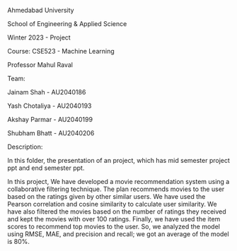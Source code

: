 Ahmedabad University

School of Engineering & Applied Science

Winter 2023 - Project

Course: CSE523 - Machine Learning

Professor Mahul Raval

Team:

Jainam Shah - AU2040186

Yash Chotaliya - AU2040193

Akshay Parmar - AU2040199

Shubham Bhatt - AU2040206

Description:

In this folder, the presentation of an project, which has mid semester project ppt and end semester ppt.

In this project, We have developed a movie recommendation system using a collaborative filtering technique. The plan recommends movies to the user based on the ratings given by other similar users. We have used the Pearson correlation and cosine similarity to calculate user similarity. We have also filtered the movies based on the number of ratings they received and kept the movies with over 100 ratings. Finally, we have used the item scores to recommend top movies to the user. So, we analyzed the model using RMSE, MAE, and precision and recall; we got an average of the model is 80%.